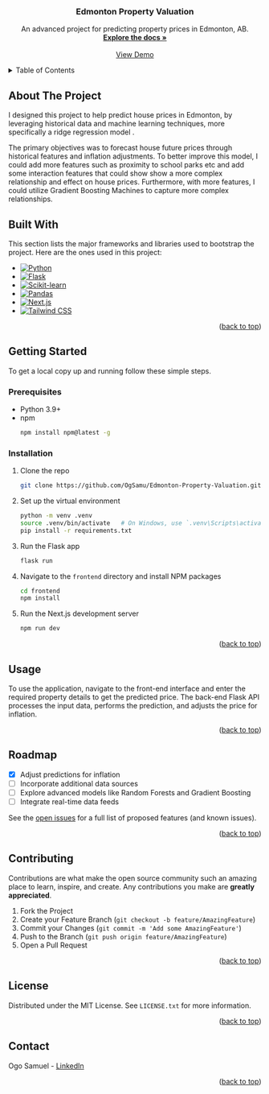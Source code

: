 <a name="readme-top"></a>


<!-- PROJECT LOGO -->
<br />
<div align="center">
 

  <h3 align="center">Edmonton Property Valuation</h3>

  <p align="center">
    An advanced project for predicting property prices in Edmonton, AB.
    <br />
    <a href="https://github.com/OgSamu/Edmonton-Property-Valuation"><strong>Explore the docs »</strong></a>
    <br />
    <br />
    <a href="https://github.com/OgSamu/Edmonton-Property-Valuation">View Demo</a>
  </p>
</div>

<!-- TABLE OF CONTENTS -->
<details>
  <summary>Table of Contents</summary>
  <ol>
    <li>
      <a href="#about-the-project">About The Project</a>
      <ul>
        <li><a href="#built-with">Built With</a></li>
      </ul>
    </li>
    <li>
      <a href="#getting-started">Getting Started</a>
      <ul>
        <li><a href="#prerequisites">Prerequisites</a></li>
        <li><a href="#installation">Installation</a></li>
      </ul>
    </li>
    <li><a href="#usage">Usage</a></li>
    <li><a href="#roadmap">Roadmap</a></li>
    <li><a href="#contributing">Contributing</a></li>
    <li><a href="#license">License</a></li>
    <li><a href="#contact">Contact</a></li>
  </ol>
</details>

<!-- ABOUT THE PROJECT -->
## About The Project


I designed this project to help predict house prices in Edmonton, by leveraging historical data and machine learning techniques, more specifically a ridge regression model . 

The primary objectives was to forecast house future prices through historical features and inflation adjustments. 
To better improve this model, I could add more features such as proximity to school parks etc and add some interaction features that could show show a more complex relationship and effect on house prices. Furthermore, with more features, I could utilize Gradient Boosting Machines to capture more complex relationships.  
## Built With

This section lists the major frameworks and libraries used to bootstrap the project. Here are the ones used in this project:

* [![Python][Python]][Python-url]
* [![Flask][Flask]][Flask-url]
* [![Scikit-learn][Scikit-learn]][Scikit-learn-url]
* [![Pandas][Pandas]][Pandas-url]
* [![Next.js][Next.js]][Next-url]
* [![Tailwind CSS][Tailwind]][Tailwind-url]

[Python]: https://img.shields.io/badge/Python-3670A0?style=for-the-badge&logo=python&logoColor=ffdd54
[Python-url]: https://www.python.org/
[Flask]: https://img.shields.io/badge/Flask-000000?style=for-the-badge&logo=flask&logoColor=white
[Flask-url]: https://flask.palletsprojects.com/
[Scikit-learn]: https://img.shields.io/badge/scikit--learn-F7931E?style=for-the-badge&logo=scikit-learn&logoColor=white
[Scikit-learn-url]: https://scikit-learn.org/
[Pandas]: https://img.shields.io/badge/pandas-150458?style=for-the-badge&logo=pandas&logoColor=white
[Pandas-url]: https://pandas.pydata.org/
[Next.js]: https://img.shields.io/badge/next.js-000000?style=for-the-badge&logo=nextdotjs&logoColor=white
[Next-url]: https://nextjs.org/
[Tailwind]: https://img.shields.io/badge/TailwindCSS-38B2AC?style=for-the-badge&logo=tailwind-css&logoColor=white
[Tailwind-url]: https://tailwindcss.com/


<p align="right">(<a href="#readme-top">back to top</a>)</p>

<!-- GETTING STARTED -->
## Getting Started

To get a local copy up and running follow these simple steps.

### Prerequisites

* Python 3.9+
* npm
  ```sh
  npm install npm@latest -g

### Installation

1. Clone the repo
   ```sh
   git clone https://github.com/OgSamu/Edmonton-Property-Valuation.git
   ```
2. Set up the virtual environment
   ```sh
   python -m venv .venv
   source .venv/bin/activate   # On Windows, use `.venv\Scripts\activate`
   pip install -r requirements.txt
   ```
3. Run the Flask app
   ```sh
   flask run
   ```
4. Navigate to the `frontend` directory and install NPM packages
   ```sh
   cd frontend
   npm install
   ```
5. Run the Next.js development server
   ```sh
   npm run dev
   ```

<p align="right">(<a href="#readme-top">back to top</a>)</p>

<!-- USAGE EXAMPLES -->
## Usage

To use the application, navigate to the front-end interface and enter the required property details to get the predicted price. The back-end Flask API processes the input data, performs the prediction, and adjusts the price for inflation.

<p align="right">(<a href="#readme-top">back to top</a>)</p>

<!-- ROADMAP -->
## Roadmap

- [x] Adjust predictions for inflation
- [ ] Incorporate additional data sources
- [ ] Explore advanced models like Random Forests and Gradient Boosting
- [ ] Integrate real-time data feeds

See the [open issues](https://github.com/OgSamu/Edmonton-Property-Valuation/issues) for a full list of proposed features (and known issues).

<p align="right">(<a href="#readme-top">back to top</a>)</p>

<!-- CONTRIBUTING -->
## Contributing

Contributions are what make the open source community such an amazing place to learn, inspire, and create. Any contributions you make are **greatly appreciated**.

1. Fork the Project
2. Create your Feature Branch (`git checkout -b feature/AmazingFeature`)
3. Commit your Changes (`git commit -m 'Add some AmazingFeature'`)
4. Push to the Branch (`git push origin feature/AmazingFeature`)
5. Open a Pull Request

<p align="right">(<a href="#readme-top">back to top</a>)</p>

<!-- LICENSE -->
## License

Distributed under the MIT License. See `LICENSE.txt` for more information.

<p align="right">(<a href="#readme-top">back to top</a>)</p>

<!-- CONTACT -->
## Contact

Ogo Samuel - [LinkedIn](https://www.linkedin.com/in/ogo-samuel/)

<p align="right">(<a href="#readme-top">back to top</a>)</p>

<!-- MARKDOWN LINKS & IMAGES -->
<!-- https://www.markdownguide.org/basic-syntax/#reference-style-links -->
[contributors-shield]: https://img.shields.io/github/contributors/othneildrew/Best-README-Template.svg?style=for-the-badge
[contributors-url]: https://github.com/OgSamu/Edmonton-Property-Valuation/graphs/contributors
[forks-shield]: https://img.shields.io/github/forks/othneildrew/Best-README-Template.svg?style=for-the-badge
[forks-url]: https://github.com/OgSamu/Edmonton-Property-Valuation/network/members
[stars-shield]: https://img.shields.io/github/stars/othneildrew/Best-README-Template.svg?style=for-the-badge
[stars-url]: https://github.com/OgSamu/Edmonton-Property-Valuation/stargazers
[issues-shield]: https://img.shields.io/github/issues/othneildrew/Best-README-Template.svg?style=for-the-badge
[issues-url]: https://github.com/OgSamu/Edmonton-Property-Valuation/issues
[license-shield]: https://img.shields.io/github/license/othneildrew/Best-README-Template.svg?style=for-the-badge
[license-url]: https://github.com/OgSamu/Edmonton-Property-Valuation/blob/master/LICENSE.txt
[linkedin-shield]: https://img.shields.io/badge/-LinkedIn-black.svg?style=for-the-badge&logo=linkedin&colorB=555
[linkedin-url]: https://linkedin.com/in/ogo-samuel
[product-screenshot]: images/screenshot.png
[Python]: https://img.shields.io/badge/python-3776AB?style=for-the-badge&logo=python&logoColor=white
[Python-url]: https://www.python.org/
[Flask]: https://img.shields.io/badge/flask-000000?style=for-the-badge&logo=fl
